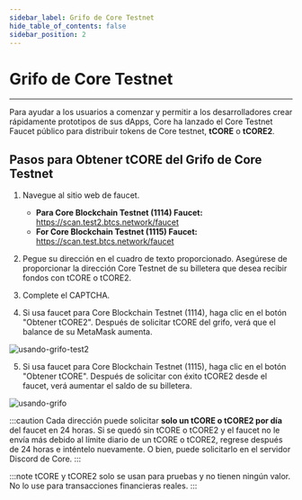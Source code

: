 ```yaml
---
sidebar_label: Grifo de Core Testnet
hide_table_of_contents: false
sidebar_position: 2
---
```


# Grifo de Core Testnet

---

Para ayudar a los usuarios a comenzar y permitir a los desarrolladores crear rápidamente prototipos de sus dApps, Core ha lanzado el Core Testnet Faucet público para distribuir tokens de Core testnet, **tCORE** o **tCORE2**.

## Pasos para Obtener tCORE del Grifo de Core Testnet

1. Navegue al sitio web de faucet.
   - **Para Core Blockchain Testnet (1114) Faucet:** https://scan.test2.btcs.network/faucet
   - **For Core Blockchain Testnet (1115) Faucet:** https://scan.test.btcs.network/faucet

2. Pegue su dirección en el cuadro de texto proporcionado. Asegúrese de proporcionar la dirección Core Testnet de su billetera que desea recibir fondos con tCORE o tCORE2.

3. Complete el CAPTCHA.

4. Si usa faucet para Core Blockchain Testnet (1114), haga clic en el botón "Obtener tCORE2". Después de solicitar tCORE del grifo, verá que el balance de su MetaMask aumenta.

![usando-grifo-test2](../../static/img/faucet/faucet-test2.png)

5. Si usa faucet para Core Blockchain Testnet (1115), haga clic en el botón "Obtener tCORE". Después de solicitar con éxito tCORE2 desde el faucet, verá aumentar el saldo de su billetera.

![usando-grifo](../../static/img/faucet/faucet.png)

:::caution
Cada dirección puede solicitar **solo un tCORE o tCORE2 por día** del faucet en 24 horas. Si se quedó sin tCORE o tCORE2 y el faucet no le envía más debido al límite diario de un tCORE o tCORE2, regrese después de 24 horas e inténtelo nuevamente. O bien, puede solicitarlo en el servidor Discord de Core.
:::

:::note
tCORE y tCORE2 solo se usan para pruebas y no tienen ningún valor. No lo use para transacciones financieras reales.
:::
